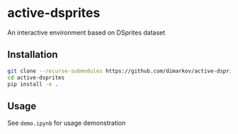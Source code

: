 # active-dsprites
An interactive environment based on DSprites dataset

## Installation

```bash
git clone --recurse-submodules https://github.com/dimarkov/active-dsprites
cd active-dsprites
pip install -e .
```

## Usage

See `demo.ipynb` for usage demonstration